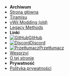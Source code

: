 - **Archiwum**
- [Strona główna](../../introduction)
- [Tiramisu](tiramisu/sd-preparation)
- [vWii Modding (old)](vwii/sd-preparation)
- [Legacy Methods](cfw-choice)
- **Linki**
- [![GitHub](https://icongr.am/simple/github.svg?color=808080&size=16)GitHub](https://github.com/hacks-guide/Guide-WiiU)
- [![Discord](https://icongr.am/simple/discord.svg?colored&size=16)Discord](https://discord.gg/C29hYvh)
- [![Przetłumacz](https://icongr.am/material/translate.svg?color=808080&size=16)Przetłumacz](https://hacks-guide.crowdin.com/u/projects/10)
- [Wesprzyj](../../donations)
- [O tej stronie](../../about)
- **Prywatność**
- [Polityka prywatności](../../privacy-policy)
